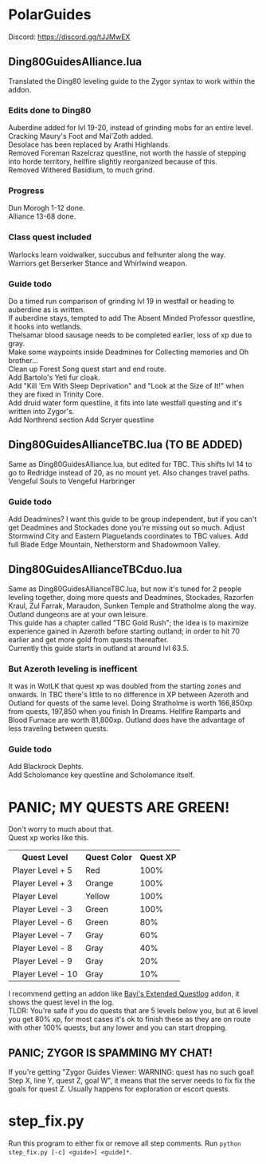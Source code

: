 # PolarGuides
Discord: https://discord.gg/tJJMwEX

## Ding80GuidesAlliance.lua
Translated the Ding80 leveling guide to the Zygor syntax to work within the addon.  

### Edits done to Ding80
Auberdine added for lvl 19-20, instead of grinding mobs for an entire level.  
Cracking Maury's Foot and Mai'Zoth added.  
Desolace has been replaced by Arathi Highlands.  
Removed Foreman Razelcraz questline, not worth the hassle of stepping into horde territory, hellfire slightly reorganized because of this.  
Removed Withered Basidium, to much grind.  

### Progress
Dun Morogh 1-12 done.  
Alliance 13-68 done.  

### Class quest included
Warlocks learn voidwalker, succubus and felhunter along the way.  
Warriors get Berserker Stance and Whirlwind weapon.  

### Guide todo
Do a timed run comparison of grinding lvl 19 in westfall or heading to auberdine as is written.  
If auberdine stays, tempted to add The Absent Minded Professor questline, it hooks into wetlands.  
Thelsamar blood sausage needs to be completed earlier, loss of xp due to gray.  
Make some waypoints inside Deadmines for Collecting memories and Oh brother...  
Clean up Forest Song quest start and end route.  
Add Bartolo's Yeti fur cloak.  
Add "Kill 'Em With Sleep Deprivation" and "Look at the Size of It!" when they are fixed in Trinity Core.  
Add druid water form questline, it fits into late westfall questing and it's written into Zygor's.  
Add Northrend section
Add Scryer questline

## Ding80GuidesAllianceTBC.lua (TO BE ADDED)
Same as Ding80GuidesAlliance.lua, but edited for TBC. This shifts lvl 14 to go to Redridge instead of 20, as no mount yet.
Also changes travel paths.
Vengeful Souls to Vengeful Harbringer

### Guide todo
Add Deadmines? I want this guide to be group independent, but if you can't get Deadmines and Stockades done you're missing out so much.
Adjust Stormwind City and Eastern Plaguelands coordinates to TBC values.
Add full Blade Edge Mountain, Netherstorm and Shadowmoon Valley.

## Ding80GuidesAllianceTBCduo.lua
Same as Ding80GuidesAllianceTBC.lua, but now it's tuned for 2 people leveling together, doing more quests and Deadmines, Stockades, Razorfen Kraul, Zul Farrak, Maraudon, Sunken Temple and Stratholme along the way. Outland dungeons are at your own leisure.  
This guide has a chapter called "TBC Gold Rush"; the idea is to maximize experience gained in Azeroth before starting outland; in order to hit 70 earlier and get more gold from quests thereafter.  
Currently this guide starts in outland at around lvl 63.5.  

### But Azeroth leveling is inefficent
It was in WotLK that quest xp was doubled from the starting zones and onwards. In TBC there's little to no difference in XP between Azeroth and Outland for quests of the same level.
Doing Stratholme is worth 166,850xp from quests, 197,850 when you finish In Dreams. Hellfire Ramparts and Blood Furnace are worth 81,800xp.
Outland does have the advantage of less traveling between quests.

### Guide todo
Add Blackrock Dephts.  
Add Scholomance key questline and Scholomance itself.

# PANIC; MY QUESTS ARE GREEN!
Don't worry to much about that.  
Quest xp works like this.
<table>
	<tr>
		<th>Quest Level</th>
		<th>Quest Color</th>
		<th>Quest XP</th>
	</tr>
	<tr>
		<td>Player Level + 5</td>
		<td>Red</td>
		<td>100%</td>
	</tr>
	<tr>
		<td>Player Level + 3</th>
		<td>Orange</td>
		<td>100%</th>
	</tr>
	<tr>
		<td>Player Level</th>
		<td>Yellow</td>
		<td>100%</th>
	</tr>
	<tr>
		<td>Player Level - 3</th>
		<td>Green</td>
		<td>100%</th>
	</tr>
	<tr>
		<td>Player Level - 6</th>
		<td>Green</td>
		<td>80%</th>
	</tr>
	<tr>
		<td>Player Level - 7</th>
		<td>Gray</td>
		<td>60%</th>
	</tr>
	<tr>
		<td>Player Level - 8</th>
		<td>Gray</td>
		<td>40%</th>
	</tr>
	<tr>
		<td>Player Level - 9</th>
		<td>Gray</td>
		<td>20%</th>
	</tr>
	<tr>
		<td>Player Level - 10</th>
		<td>Gray</td>
		<td>10%</th>
	</tr>
</table>

I recommend getting an addon like  [Bayi's Extended Questlog](https://www.wowace.com/projects/bayis-extended-questlog) addon, it shows the quest level in the log.  
TLDR: You're safe if you do quests that are 5 levels below you, but at 6 level you get 80% xp, for most cases it's ok to finish these as they are on route with other 100% quests, but any lower and you can start dropping.

## PANIC; ZYGOR IS SPAMMING MY CHAT!
If you're getting "Zygor Guides Viewer: WARNING: quest has no such goal! Step X, line Y, quest Z, goal W", it means that the server needs to fix fix the goals for quest Z. Usually happens for exploration or escort quests.

# step_fix.py
Run this program to either fix or remove all step comments.
Run `python step_fix.py [-c] <guide>[ <guide]*`.